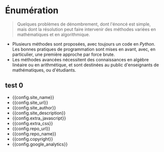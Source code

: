 # Énumération

> Quelques problèmes de dénombrement, dont l'énoncé est simple, mais dont la résolution peut faire intervenir des méthodes variées en mathématiques et en algorithmique.

- Plusieurs méthodes sont proposées, avec toujours un code en *Python*. Les bonnes pratiques de programmation sont mises en avant, avec, en particulier, une première approche par force brute.
- Les méthodes avancées nécessitent des connaissances en algèbre linéaire ou en arithmétique, et sont destinées au public d'enseignants de mathématiques, ou d'étudiants.


## test 0


- {{config.site_name}}
- {{config.site_url}}
- {{config.site_author}}
- {{config.site_description}}
- {{config.extra_javascript}}
- {{config.extra_css}}
- {{config.repo_url}}
- {{config.repo_name}}
- {{config.copyright}}
- {{config.google_analytics}}

